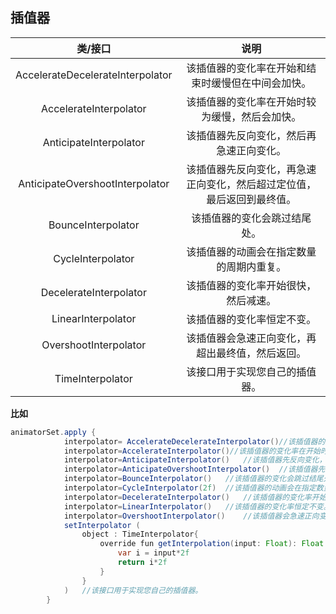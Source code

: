 ## 插值器
|类/接口|	说明|
|:---:|:---:|
|AccelerateDecelerateInterpolator|	该插值器的变化率在开始和结束时缓慢但在中间会加快。|
|AccelerateInterpolator|	该插值器的变化率在开始时较为缓慢，然后会加快。|
|AnticipateInterpolator|	该插值器先反向变化，然后再急速正向变化。|
|AnticipateOvershootInterpolator|	该插值器先反向变化，再急速正向变化，然后超过定位值，最后返回到最终值。|
|BounceInterpolator|	该插值器的变化会跳过结尾处。|
|CycleInterpolator|	该插值器的动画会在指定数量的周期内重复。|
|DecelerateInterpolator|	该插值器的变化率开始很快，然后减速。|
|LinearInterpolator|	该插值器的变化率恒定不变。|
|OvershootInterpolator|	该插值器会急速正向变化，再超出最终值，然后返回。|
|TimeInterpolator|	该接口用于实现您自己的插值器。|

**比如**
```java
animatorSet.apply {
            interpolator= AccelerateDecelerateInterpolator()//该插值器的变化率在开始和结束时缓慢但在中间会加快
            interpolator=AccelerateInterpolator()//该插值器的变化率在开始时较为缓慢，然后会加快。
            interpolator=AnticipateInterpolator()	//该插值器先反向变化，然后再急速正向变化。
            interpolator=AnticipateOvershootInterpolator()	//该插值器先反向变化，再急速正向变化，然后超过定位值，最后返回到最终值。
            interpolator=BounceInterpolator()	//该插值器的变化会跳过结尾处。
            interpolator=CycleInterpolator(2f)	//该插值器的动画会在指定数量的周期内重复。
            interpolator=DecelerateInterpolator()	//该插值器的变化率开始很快，然后减速。
            interpolator=LinearInterpolator()	//该插值器的变化率恒定不变。
            interpolator=OvershootInterpolator()	//该插值器会急速正向变化，再超出最终值，然后返回。
            setInterpolator (
                object : TimeInterpolator{
                    override fun getInterpolation(input: Float): Float {
                        var i = input*2f
                        return i*2f
                    }
                }
            )	//该接口用于实现您自己的插值器。
        }

```